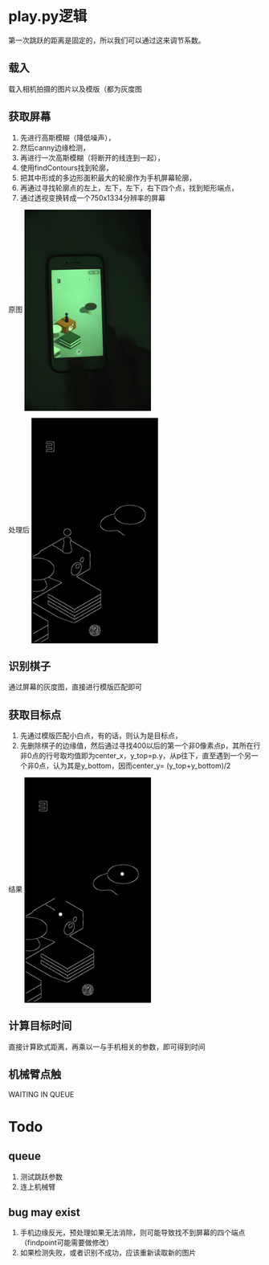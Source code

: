 # play.py逻辑
第一次跳跃的距离是固定的，所以我们可以通过这来调节系数。

## 载入
载入相机拍摄的图片以及模版（都为灰度图
## 获取屏幕
1. 先进行高斯模糊（降低噪声），
2. 然后canny边缘检测，
3. 再进行一次高斯模糊（将断开的线连到一起），
4. 使用findContours找到轮廓，
5. 把其中形成的多边形面积最大的轮廓作为手机屏幕轮廓，
6. 再通过寻找轮廓点的左上，左下，左下，右下四个点，找到矩形端点，
7. 通过透视变换转成一个750x1334分辨率的屏幕

原图
<img src="https://github.com/Jarvis-K/wechat_jump/blob/master/10.png?raw=true" width = 50% height=50% alt="origin" align=center />

处理后
<img src="https://github.com/Jarvis-K/wechat_jump/blob/master/canny.png?raw=true" width = 50% height=50% alt="canny" align=center />

## 识别棋子
通过屏幕的灰度图，直接进行模版匹配即可
## 获取目标点
1. 先通过模版匹配小白点，有的话，则认为是目标点，
2. 先删除棋子的边缘值，然后通过寻找400以后的第一个非0像素点p，其所在行非0点的行号取均值即为center\_x，y\_top=p.y，从p往下，直至遇到一个另一个非0点，认为其是y\_bottom，因而center\_y= (y\_top+y\_bottom)/2

结果
<img src="https://github.com/Jarvis-K/wechat_jump/blob/master/last.png?raw=true" width = 50% height=50% alt="result" align=center />

## 计算目标时间
直接计算欧式距离，再乘以一与手机相关的参数，即可得到时间

## 机械臂点触
WAITING IN QUEUE


# Todo
## queue
1. 测试跳跃参数
2. 连上机械臂

## bug may exist
1. 手机边缘反光，预处理如果无法消除，则可能导致找不到屏幕的四个端点（findpoint可能需要做修改）
2. 如果检测失败，或者识别不成功，应该重新读取新的图片



